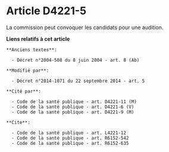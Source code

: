 # Article D4221-5

La commission peut convoquer les candidats pour une audition.

**Liens relatifs à cet article**

	**Anciens textes**:

	  - Décret n°2004-508 du 8 juin 2004 - art. 8 (Ab)

	**Modifié par**:

	  - Décret n°2014-1071 du 22 septembre 2014 - art. 5

	**Cité par**:

	  - Code de la santé publique - art. D4221-11 (M)
	  - Code de la santé publique - art. D4221-6 (V)
	  - Code de la santé publique - art. D4221-9 (M)

	**Cite**:

	  - Code de la santé publique - art. L4221-12
	  - Code de la santé publique - art. R6152-542
	  - Code de la santé publique - art. R6152-635
